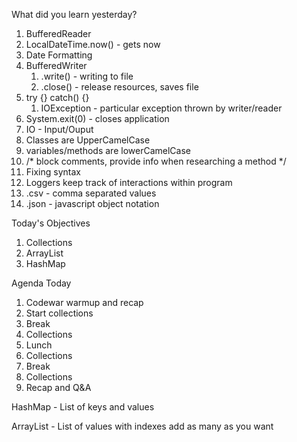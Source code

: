 What did you learn yesterday?

1. BufferedReader
2. LocalDateTime.now() - gets now
3. Date Formatting
4. BufferedWriter
   1. .write() - writing to file
   2. .close() - release resources, saves file
5. try {} catch() {}
   1. IOException - particular exception thrown by writer/reader
6. System.exit(0) - closes application
7. IO - Input/Ouput 
8. Classes are UpperCamelCase
9.  variables/methods are lowerCamelCase
10. /* block comments, provide info when researching a method */
11. Fixing syntax
12. Loggers keep track of interactions within program 
13. .csv - comma separated values
14. .json - javascript object notation


Today's Objectives

1. Collections
2. ArrayList
3. HashMap

Agenda Today

1. Codewar warmup and recap
2. Start collections
3. Break
4. Collections
5. Lunch
6. Collections
7. Break
8. Collections
9. Recap and Q&A



HashMap - List of keys and values

ArrayList - List of values with indexes
  add as many as you want